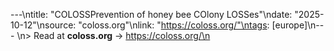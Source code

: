 ---\ntitle: "COLOSSPrevention of honey bee COlony LOSSes"\ndate: "2025-10-12"\nsource: "coloss.org"\nlink: "https://coloss.org/"\ntags: [europe]\n---
\n> Read at **coloss.org** → https://coloss.org/\n